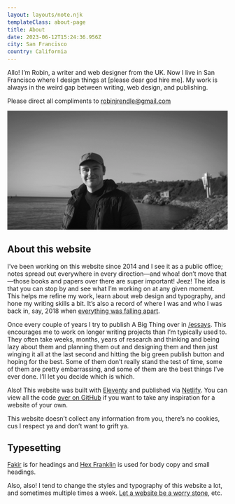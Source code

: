 ```yaml
---
layout: layouts/note.njk
templateClass: about-page
title: About
date: 2023-06-12T15:24:36.956Z
city: San Francisco
country: California
---
```


<p class="article-intro">Allo! I’m Robin, a writer and web designer from the UK. Now I live in San Francisco where I design things at [please dear god hire me]. My work is always in the weird gap between writing, web design, and publishing.</p>

Please direct all compliments to robinjrendle@gmail.com

<img class="full-width" src="/images/me/robin-rendle-2.webp" alt="A photograph of me, smiling like a real pillock, on the shore in the south west of England">

## About this website

I’ve been working on this website since 2014 and I see it as a public office; notes spread out everywhere in every direction—and whoa! don’t move that—those books and papers over there are super important! Jeez! The idea is that you can stop by and see what I’m working on at any given moment. This helps me refine my work, learn about web design and typography, and hone my writing skills a bit. It’s also a record of where I was and who I was back in, say, 2018 when [everything was falling apart](https://www.robinrendle.com/notes/potential-and-loss/).

Once every couple of years I try to publish A Big Thing over in [/essays](/essays). This encourages me to work on longer writing projects than I’m typically used to. They often take weeks, months, years of research and thinking and being lazy about them and planning them out and designing them and then just winging it all at the last second and hitting the big green publish button and hoping for the best. Some of them don’t really stand the test of time, some of them are pretty embarrassing, and some of them are the best things I’ve ever done. I’ll let you decide which is which.

Also! This website was built with [Eleventy](https://www.11ty.dev/) and published via [Netlify](https://netlify.com). You can view all the code [over on GitHub](https://github.com/robinrendle/robinrendle.com) if you want to take any inspiration for a website of your own.

This website doesn’t collect any information from you, there’s no cookies, cus I respect ya and don’t want to grift ya.

## Typesetting

[Fakir](https://www.underware.nl/fonts/fakir/preface) is for headings and [Hex Franklin](https://hex.xyz/HEX_Franklin/) is used for body copy and small headings.

Also, also! I tend to change the styles and typography of this website a lot, and sometimes multiple times a week. [Let a website be a worry stone](https://ethanmarcotte.com/wrote/let-a-website-be-a-worry-stone/), etc.
